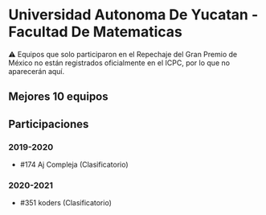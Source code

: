 # Universidad Autonoma De Yucatan - Facultad De Matematicas

:warning: Equipos que solo participaron en el Repechaje del Gran Premio de México no están registrados oficialmente en el ICPC, por lo que no aparecerán aquí.

## Mejores 10 equipos


## Participaciones

### 2019-2020

- #174 Aj Compleja (Clasificatorio)

### 2020-2021

- #351 koders (Clasificatorio)



